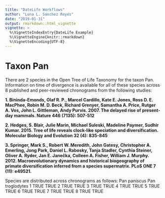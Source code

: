 ```yaml
---
title: "DateLife Workflows"
author: "Luna L. Sanchez Reyes"
date: "2019-01-31"
output: rmarkdown::html_vignette
vignette: >
  %\VignetteIndexEntry{DateLife Example}
  %\VignetteEngine{knitr::rmarkdown}
  %\VignetteEncoding{UTF-8}
---
```




# Taxon Pan

There are 2 species in the Open Tree of Life Taxonomy for the taxon Pan.
Information on time of divergence is available for 
all
of these species across 8 published and peer-reviewed chronograms from the following studies:

**1. Bininda-Emonds, Olaf R. P., Marcel Cardillo, Kate E. Jones, Ross D. E. MacPhee, Robin M. D. Beck, Richard Grenyer, Samantha A. Price, Rutger A. Vos, John L. Gittleman, Andy Purvis. 2007. The delayed rise of present-day mammals. Nature 446 (7135): 507-512**

**2. Hedges, S. Blair, Julie Marin, Michael Suleski, Madeline Paymer, Sudhir Kumar. 2015. Tree of life reveals clock-like speciation and diversification. Molecular Biology and Evolution 32 (4): 835-845**

**3. Springer, Mark S., Robert W. Meredith, John Gatesy, Christopher A. Emerling, Jong Park, Daniel L. Rabosky, Tanja Stadler, Cynthia Steiner, Oliver A. Ryder, Jan E. Janečka, Colleen A. Fisher, William J. Murphy. 2012. Macroevolutionary dynamics and historical biogeography of primate diversification inferred from a species supermatrix. PLoS ONE 7 (11): e49521.**

Species are distributed across chronograms as follows:
  Pan paniscus Pan troglodytes
1         TRUE            TRUE
2         TRUE            TRUE
3         TRUE            TRUE
4         TRUE            TRUE
5         TRUE            TRUE
6         TRUE            TRUE
7         TRUE            TRUE
8         TRUE            TRUE




